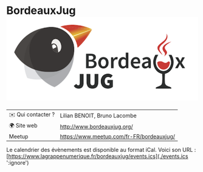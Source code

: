 # BordeauxJug ![Logo](./logo-bordeaux-jug.png ':size=100')

|                                |     |
| ------------------------------ | --- |
| ✉️ Qui contacter ?              | Lilian BENOIT, Bruno Lacombe |
| 🌍 Site web                    | http://www.bordeauxjug.org/ |
| Meetup                         | https://www.meetup.com/fr-FR/bordeauxjug/ |

Le calendrier des évènements est disponible au format iCal.
Voici son URL : [https://www.lagrappenumerique.fr/bordeauxjug/events.ics](./events.ics ':ignore')

<!-- EVENTS:START -->
<!-- EVENTS:END -->